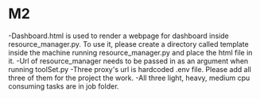 # M2  
-Dashboard.html is used to render a webpage for dashboard inside resource_manager.py. To use it, please create a directory called template inside the machine running resource_manager.py and place the html file in it.
-Url of resource_manager needs to be passed in as an argument when running toolSet.py
-Three proxy's url is hardcoded .env file. Please add all three of them for the project the work.
-All three light, heavy, medium cpu consuming tasks are in job folder.
